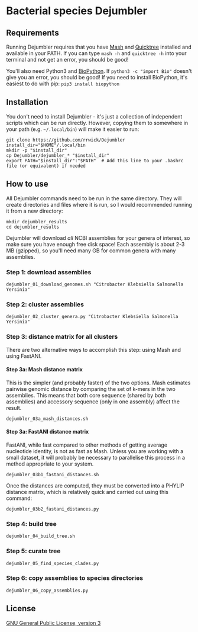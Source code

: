 # Bacterial species Dejumbler


## Requirements

Running Dejumbler requires that you have [Mash](https://github.com/marbl/Mash) and [Quicktree](https://github.com/khowe/quicktree) installed and available in your PATH. If you can type `mash -h` and `quicktree -h` into your terminal and not get an error, you should be good!

You'll also need Python3 and [BioPython](http://biopython.org/). If `python3 -c "import Bio"` doesn't give you an error, you should be good! If you need to install BioPython, it's easiest to do with pip: `pip3 install biopython`




## Installation

You don't need to install Dejumbler - it's just a collection of independent scripts which can be run directly. However, copying them to somewhere in your path (e.g. `~/.local/bin`) will make it easier to run:

```
git clone https://github.com/rrwick/Dejumbler
install_dir="$HOME"/.local/bin
mkdir -p "$install_dir"
cp Dejumbler/dejumbler_* "$install_dir"
export PATH="$install_dir":"$PATH"  # Add this line to your .bashrc file (or equivalent) if needed
```




## How to use

All Dejumbler commands need to be run in the same directory. They will create directories and files where it is run, so I would recommended running it from a new directory:

```
mkdir dejumbler_results
cd dejumbler_results
```

Dejumbler will download _all_ NCBI assemblies for your genera of interest, so make sure you have enough free disk space! Each assembly is about 2-3 MB (gzipped), so you'll need many GB for common genera with many assemblies.


### Step 1: download assemblies

```
dejumbler_01_download_genomes.sh "Citrobacter Klebsiella Salmonella Yersinia"
```

### Step 2: cluster assemblies

```
dejumbler_02_cluster_genera.py "Citrobacter Klebsiella Salmonella Yersinia"
```

### Step 3: distance matrix for all clusters

There are two alternative ways to accomplish this step: using Mash and using FastANI.

#### Step 3a: Mash distance matrix

This is the simpler (and probably faster) of the two options. Mash estimates pairwise genomic distance by comparing the set of k-mers in the two assemblies. This means that both core sequence (shared by both assemblies) and accessory sequence (only in one assembly) affect the result.

```
dejumbler_03a_mash_distances.sh
```

#### Step 3a: FastANI distance matrix

FastANI, while fast compared to other methods of getting average nucleotide identity, is not as fast as Mash. Unless you are working with a small dataset, it will probably be necessary to parallelise this process in a method appropriate to your system.

```
dejumbler_03b1_fastani_distances.sh
```

Once the distances are computed, they must be converted into a PHYLIP distance matrix, which is relatively quick and carried out using this command:

```
dejumbler_03b2_fastani_distances.py
```

### Step 4: build tree

```
dejumbler_04_build_tree.sh
```

### Step 5: curate tree

```
dejumbler_05_find_species_clades.py
```

### Step 6: copy assemblies to species directories

```
dejumbler_06_copy_assemblies.py
```




## License

[GNU General Public License, version 3](https://www.gnu.org/licenses/gpl-3.0.html)
